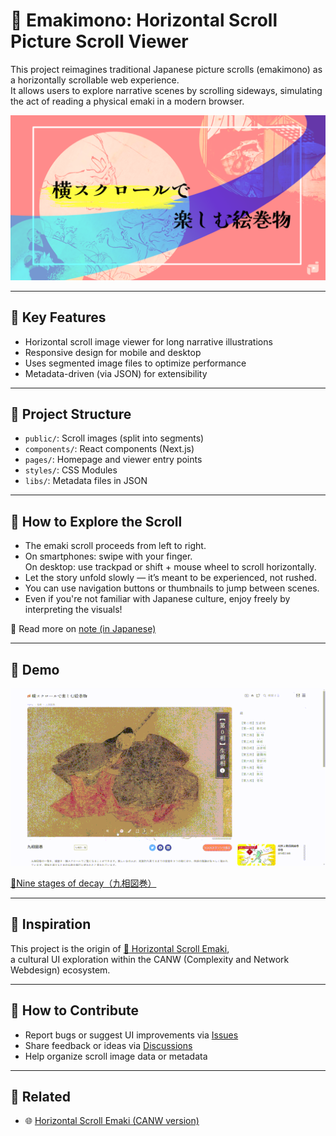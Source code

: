 # 🎐 Emakimono: Horizontal Scroll Picture Scroll Viewer

This project reimagines traditional Japanese picture scrolls (emakimono) as a horizontally scrollable web experience.  
It allows users to explore narrative scenes by scrolling sideways, simulating the act of reading a physical emaki in a modern browser.

[![Emaki Screenshot](./public/hero-img.png)](https://emakimono.com/en)

---

## 🎯 Key Features

- Horizontal scroll image viewer for long narrative illustrations
- Responsive design for mobile and desktop
- Uses segmented image files to optimize performance
- Metadata-driven (via JSON) for extensibility

---

## 📂 Project Structure

- `public/`: Scroll images (split into segments)
- `components/`: React components (Next.js)
- `pages/`: Homepage and viewer entry points
- `styles/`: CSS Modules
- `libs/`: Metadata files in JSON

---

## 🧭 How to Explore the Scroll

- The emaki scroll proceeds from left to right.
- On smartphones: swipe with your finger.  
  On desktop: use trackpad or shift + mouse wheel to scroll horizontally.
- Let the story unfold slowly — it’s meant to be experienced, not rushed.
- You can use navigation buttons or thumbnails to jump between scenes.
- Even if you're not familiar with Japanese culture, enjoy freely by interpreting the visuals!

📝 Read more on [note (in Japanese)](https://note.com/your-link)

---

## 📸 Demo

[![Screenshot](./public/demo_kusouzu.gif)](https://emakimono.com/en)

[📜Nine stages of decay（九相図巻）](https://emakimono.com/kusouzumaki)

---

## 🌱 Inspiration

This project is the origin of [📜 Horizontal Scroll Emaki](https://github.com/satoshi-create/complexity-and-network-webdesign/tree/main/projects/horizontal-scroll-emaki),  
a cultural UI exploration within the CANW (Complexity and Network Webdesign) ecosystem.

---

## 🤝 How to Contribute

- Report bugs or suggest UI improvements via [Issues](../../issues)
- Share feedback or ideas via [Discussions](../../discussions)
- Help organize scroll image data or metadata

---


## 🔗 Related

- 🌐 [Horizontal Scroll Emaki (CANW version)](https://github.com/satoshi-create/complexity-and-network-webdesign/tree/main/projects/horizontal-scroll-emaki)

